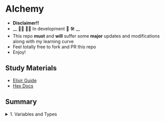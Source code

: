 # Alchemy
- __Disclaimer!!__
- __ 👨‍💻 👩‍💻 In development 🚧 🛠 __
- This repo __must__ and __will__ suffer some __major__ updates and modifications along with my learning curve
- Feel totally free to fork and PR this repo
- Enjoy!

## Study Materials
- [Elixir Guide](https://elixir-lang.org/getting-started/introduction.html)
- [Hex Docs](https://hexdocs.pm/elixir/Kernel.html)

## Summary
<details>
<summary>1. Variables and Types</summary>

1. [Hello World](https://github.com/rafaelbreno/alchemy/tree/master/01_variables_and_types/01_hello)

2. [Variable](https://github.com/rafaelbreno/alchemy/tree/master/01_variables_and_types/02_variable)

3. [Basic Arithmetic Operations](https://github.com/rafaelbreno/alchemy/tree/master/01_variables_and_types/03_basic_operations)

4. [Basic Types](https://github.com/rafaelbreno/alchemy/tree/master/01_variables_and_types/03_basic_types)
</details>
